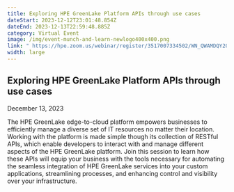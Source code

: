```yaml
---
title: Exploring HPE GreenLake Platform APIs through use cases
dateStart: 2023-12-12T23:01:48.854Z
dateEnd: 2023-12-13T22:59:48.885Z
category: Virtual Event
image: /img/event-munch-and-learn-newlogo400x400.png
link: " https://hpe.zoom.us/webinar/register/3517007334502/WN_QWAMDQY2QuyY3h-suXACsA"
width: large
---
```

## Exploring HPE GreenLake Platform APIs through use cases

December 13, 2023

The HPE GreenLake edge-to-cloud platform empowers businesses to efficiently manage a diverse set of IT resources no matter their location. Working with the platform is made simple though its collection of RESTful APIs, which enable developers to interact with and manage different aspects of the HPE GreenLake platform. Join this session to learn how these APIs will equip your business with the tools necessary for automating the seamless integration of HPE GreenLake services into your custom applications, streamlining processes, and enhancing control and visibility over your infrastructure.
